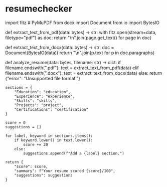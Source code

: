 # resumechecker
import fitz  # PyMuPDF
from docx import Document
from io import BytesIO

def extract_text_from_pdf(data: bytes) -> str:
    with fitz.open(stream=data, filetype="pdf") as doc:
        return "\n".join(page.get_text() for page in doc)

def extract_text_from_docx(data: bytes) -> str:
    doc = Document(BytesIO(data))
    return "\n".join(p.text for p in doc.paragraphs)

def analyze_resume(data: bytes, filename: str) -> dict:
    if filename.endswith(".pdf"):
        text = extract_text_from_pdf(data)
    elif filename.endswith(".docx"):
        text = extract_text_from_docx(data)
    else:
        return {"error": "Unsupported file format."}

    sections = {
        "Education": "education",
        "Experience": "experience",
        "Skills": "skills",
        "Projects": "project",
        "Certifications": "certification"
    }

    score = 0
    suggestions = []

    for label, keyword in sections.items():
        if keyword.lower() in text.lower():
            score += 20
        else:
            suggestions.append(f"Add a {label} section.")

    return {
        "score": score,
        "summary": f"Your resume scored {score}/100",
        "suggestions": suggestions
    }
